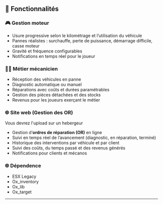 ## 🔧 Fonctionnalités

### 🎮 Gestion moteur
- Usure progressive selon le kilométrage et l’utilisation du véhicule  
- Pannes réalistes : surchauffe, perte de puissance, démarrage difficile, casse moteur  
- Gravité et fréquence configurables  
- Notifications en temps réel pour le joueur  

### 👨‍🔧 Métier mécanicien
- Réception des véhicules en panne  
- Diagnostic automatique ou manuel  
- Réparations avec coûts et durées paramétrables  
- Gestion des pièces détachées et des stocks  
- Revenus pour les joueurs exerçant le métier  

### 🌐 Site web (Gestion des OR)
Vous devrez l'upload sur un hebergeur 

- Gestion d’**ordres de réparation (OR)** en ligne  
- Suivi en temps réel de l’avancement (diagnostic, en réparation, terminé)  
- Historique des interventions par véhicule et par client  
- Suivi des coûts, du temps passé et des revenus générés  
- Notifications pour clients et mécanos  

### 🌐 Dépendence
- ESX Legacy 
- Ox_inventory
- Ox_lib
- Ox_target
   
---
